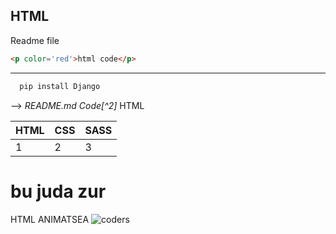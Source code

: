 HTML
---
Readme file
```html
<p color='red'>html code</p>
```
***
```python
  pip install Django
```
-->  _README.md Code[^2]_ HTML
>  

|HTML|CSS|SASS|  
|--- |---|--- |
| 1  | 2 | 3  |

bu juda zur
===
HTML ANIMATSEA
![coders](https://learncodeonline.in/mascot.png)
